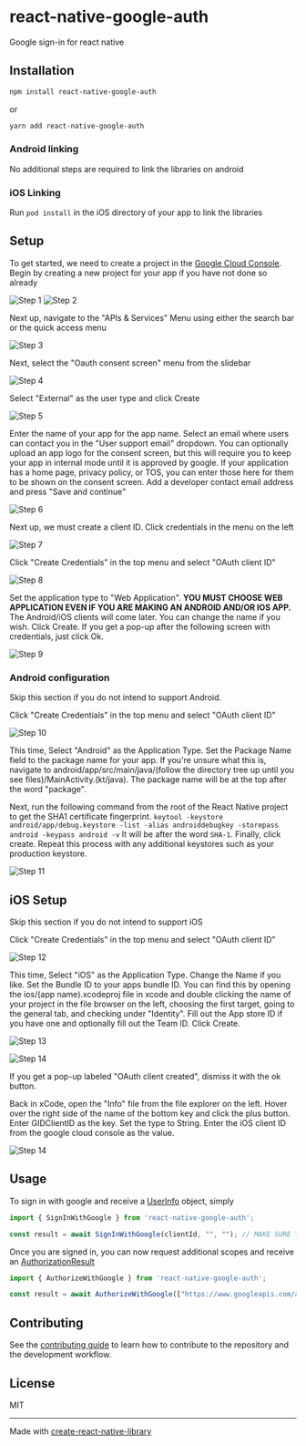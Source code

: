 # react-native-google-auth

Google sign-in for react native

## Installation

```sh
npm install react-native-google-auth
```
or
```sh
yarn add react-native-google-auth
```

### Android linking
No additional steps are required to link the libraries on android
### iOS Linking
Run `pod install` in the iOS directory of your app to link the libraries
## Setup
To get started, we need to create a project in the [Google Cloud Console](https://console.cloud.google.com/). Begin by creating a new project for your app if you have not done so already


![Step 1](https://github.com/GNUGradyn/react-native-google-auth/blob/main/img/1.png?raw=true)
![Step 2](https://github.com/GNUGradyn/react-native-google-auth/blob/main/img/2.png?raw=true)


Next up, navigate to the "APIs & Services" Menu using either the search bar or the quick access menu


![Step 3](https://github.com/GNUGradyn/react-native-google-auth/blob/main/img/3.png?raw=true)


Next, select the "Oauth consent screen" menu from the slidebar

![Step 4](https://github.com/GNUGradyn/react-native-google-auth/blob/main/img/6.png?raw=true)


Select "External" as the user type and click Create

![Step 5](https://github.com/GNUGradyn/react-native-google-auth/blob/main/img/7.png?raw=true)

Enter the name of your app for the app name. Select an email where users can contact you in the "User support email" dropdown. You can optionally upload an app logo for the consent screen, but this will require you to keep your app in internal mode until it is approved by google. If your application has a home page, privacy policy, or TOS, you can enter those here for them to be shown on the consent screen. Add a developer contact email address and press "Save and continue"

![Step 6](https://github.com/GNUGradyn/react-native-google-auth/blob/main/img/8.png?raw=true)

Next up, we must create a client ID. Click credentials in the menu on the left

![Step 7](https://github.com/GNUGradyn/react-native-google-auth/blob/main/img/4.png?raw=true)


Click "Create Credentials" in the top menu and select "OAuth client ID"

![Step 8](https://github.com/GNUGradyn/react-native-google-auth/blob/main/img/5.png?raw=true)

Set the application type to "Web Application". **YOU MUST CHOOSE WEB APPLICATION EVEN IF YOU ARE MAKING AN ANDROID AND/OR IOS APP.** The Android/iOS clients will come later. You can change the name if you wish. Click Create. If you get a pop-up after the following screen with credentials, just click Ok.

![Step 9](https://github.com/GNUGradyn/react-native-google-auth/blob/main/img/9.png?raw=true)

### Android configuration
Skip this section if you do not intend to support Android.

Click "Create Credentials" in the top menu and select "OAuth client ID"

![Step 10](https://github.com/GNUGradyn/react-native-google-auth/blob/main/img/5.png?raw=true)

This time, Select "Android" as the Application Type. Set the Package Name field to the package name for your app. If you're unsure what this is, navigate to android/app/src/main/java/(follow the directory tree up until you see files)/MainActivity.(kt/java). The package name will be at the top after the word "package".

Next, run the following command from the root of the React Native project to get the SHA1 certificate fingerprint. `keytool -keystore android/app/debug.keystore -list -alias androiddebugkey -storepass android -keypass android -v` It will be after the word `SHA-1`. Finally, click create. Repeat this process with any additional keystores such as your production keystore.

![Step 11](https://github.com/GNUGradyn/react-native-google-auth/blob/main/img/10.png?raw=true)
## iOS Setup
Skip this section if you do not intend to support iOS

Click "Create Credentials" in the top menu and select "OAuth client ID"

![Step 12](https://github.com/GNUGradyn/react-native-google-auth/blob/main/img/5.png?raw=true)

This time, Select "iOS" as the Application Type. Change the Name if you like. Set the Bundle ID to your apps bundle ID. You can find this by opening the ios/(app name).xcodeproj file in xcode and double clicking the name of your project in the file browser on the left, choosing the first target, going to the general tab, and checking under "Identity". Fill out the App store ID if you have one and optionally fill out the Team ID. Click Create.

![Step 13](https://github.com/GNUGradyn/react-native-google-auth/blob/main/img/11.png?raw=true)


![Step 14](https://github.com/GNUGradyn/react-native-google-auth/blob/main/img/12.png?raw=true)

If you get a pop-up labeled "OAuth client created", dismiss it with the ok button.

Back in xCode, open the "Info" file from the file explorer on the left. Hover over the right side of the name of the bottom key and click the plus button. Enter GIDClientID as the key. Set the type to String. Enter the iOS client ID from the google cloud console as the value.

![Step 14](https://github.com/GNUGradyn/react-native-google-auth/blob/main/img/13.png?raw=true)
## Usage

To sign in with google and receive a [UserInfo](https://github.com/GNUGradyn/react-native-google-auth/blob/main/src/UserInfo.ts) object, simply
```js
import { SignInWithGoogle } from 'react-native-google-auth';

const result = await SignInWithGoogle(clientId, "", ""); // MAKE SURE THE CLIENT ID IS THE WEB CLIENT ID, EVEN IF YOU ARE ON ANDROID OR IOS
```

Once you are signed in, you can now request additional scopes and receive an [AuthorizationResult](https://github.com/GNUGradyn/react-native-google-auth/blob/main/src/AuthorizationResult.ts)
```js
import { AuthorizeWithGoogle } from 'react-native-google-auth';

const result = await AuthorizeWithGoogle(["https://www.googleapis.com/auth/drive.appdata"]); 
```
## Contributing
See the [contributing guide](CONTRIBUTING.md) to learn how to contribute to the repository and the development workflow.
## License

MIT

---

Made with [create-react-native-library](https://github.com/callstack/react-native-builder-bob)

